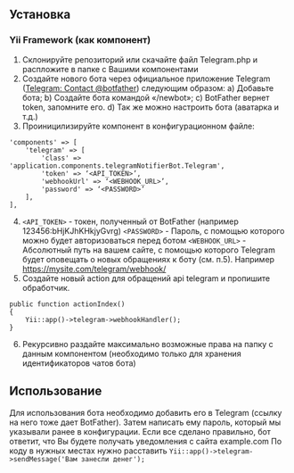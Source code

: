 ## Установка
### Yii Framework (как компонент)
1. Склонируйте репозиторий или скачайте файл Telegram.php и распложите в папке с Вашими компонентами
2. Создайте нового бота через официальное приложение Telegram ([Telegram: Contact @botfather](https://telegram.me/botfather)) следующим образом: 
a) Добавьте бота;
b) Создайте бота командой «/newbot»;
c) BotFather вернет token, запомните его.
d) Так же можно настроить бота (аватарка и т.д.)
3. Проиницилизируйте компонент в конфигурационном файле:  
```
'components' => [
    'telegram' => [
        'class' => 'application.components.telegramNotifierBot.Telegram',
        'token' => ‘<API_TOKEN>’,
        'webhookUrl' => ‘<WEBHOOK_URL>’,
        'password' => ‘<PASSWORD>’
    ],
],
```
4. `<API_TOKEN>` - токен, полученный от BotFather (например 123456:bHjKJhKHkjyGvrg)
`<PASSWORD>` - Пароль, с помощью которого можно будет авторизоваться перед ботом
`<WEBHOOK_URL>` - Абсолютный путь на вашем сайте, с помощью которого Telegram будет оповещать о новых обращениях к боту (см. п.5). Например https://mysite.com/telegram/webhook/
5. Создайте новый action для обращений api telegram и пропишите обработчик.
```
public function actionIndex()
{
    Yii::app()->telegram->webhookHandler();
}
```
6. Рекурсивно раздайте максимально возможные права на папку с данным компонентом (необходимо только для хранения идентификаторов чатов бота)
## Использование
Для использования бота необходимо добавить его в Telegram (ссылку на него тоже дает BotFather).
Затем написать ему пароль, который мы указывали ранее в конфигурации. Если все сделано правильно, бот ответит, что Вы будете получать уведомления с сайта example.com
По коду в нужных местах нужно расставить `Yii::app()->telegram->sendMessage('Вам занесли денег');`
